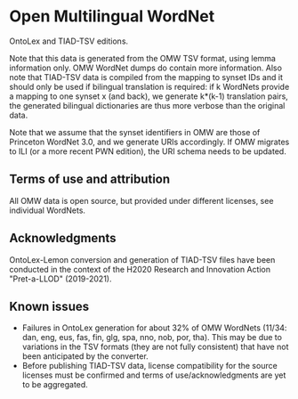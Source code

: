 # Open Multilingual WordNet

OntoLex and TIAD-TSV editions.

Note that this data is generated from the OMW TSV format, using lemma information only. OMW WordNet dumps do contain more information. Also note that TIAD-TSV data is compiled from the mapping to synset IDs and it should only be used if bilingual translation is required: if k WordNets provide a mapping to one synset x (and back), we generate k*(k-1) translation pairs, the generated bilingual dictionaries are thus more verbose than the original data.

Note that we assume that the synset identifiers in OMW are those of Princeton WordNet 3.0, and we generate URIs accordingly. If OMW migrates to ILI (or a more recent PWN edition), the URI schema needs to be updated.

## Terms of use and attribution

All OMW data is open source, but provided under different licenses, see individual WordNets.

## Acknowledgments

OntoLex-Lemon conversion and generation of TIAD-TSV files have been conducted in the context of the H2020 Research and Innovation Action "Pret-a-LLOD" (2019-2021).

## Known issues

- Failures in OntoLex generation for about 32% of OMW WordNets (11/34: dan, eng, eus, fas, fin, glg, spa, nno, nob, por, tha). This may be due to variations in the TSV formats (they are not fully consistent) that have not been anticipated by the converter.
- Before publishing TIAD-TSV data, license compatibility for the source licenses must be confirmed and terms of use/acknowledgments are yet to be aggregated.
